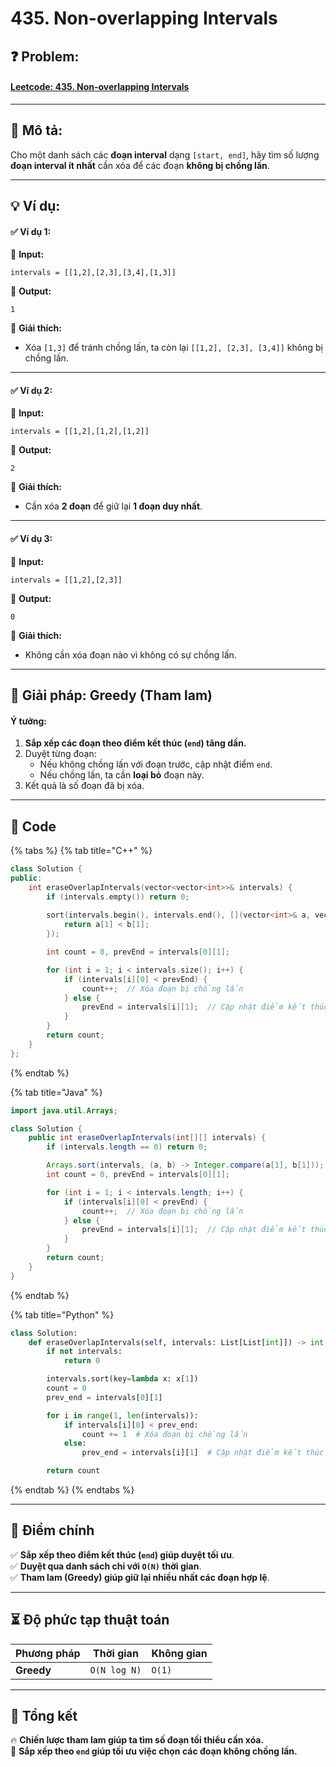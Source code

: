 # 435. Non-overlapping Intervals

## **❓ Problem:**&#x20;

#### [**Leetcode: 435. Non-overlapping Intervals**](https://leetcode.com/problems/non-overlapping-intervals/)

***

## **📝 Mô tả:**

Cho một danh sách các **đoạn interval** dạng `[start, end]`, hãy tìm số lượng **đoạn interval ít nhất** cần xóa để các đoạn **không bị chồng lấn**.

***

## **💡 Ví dụ:**

#### **✅ Ví dụ 1:**

🔹 **Input:**

```plaintext
intervals = [[1,2],[2,3],[3,4],[1,3]]
```

🔹 **Output:**

```plaintext
1
```

🔹 **Giải thích:**

* Xóa `[1,3]` để tránh chồng lấn, ta còn lại `[[1,2], [2,3], [3,4]]` không bị chồng lấn.

***

#### **✅ Ví dụ 2:**

🔹 **Input:**

```plaintext
intervals = [[1,2],[1,2],[1,2]]
```

🔹 **Output:**

```plaintext
2
```

🔹 **Giải thích:**

* Cần xóa **2 đoạn** để giữ lại **1 đoạn duy nhất**.

***

#### **✅ Ví dụ 3:**

🔹 **Input:**

```plaintext
intervals = [[1,2],[2,3]]
```

🔹 **Output:**

```plaintext
0
```

🔹 **Giải thích:**

* Không cần xóa đoạn nào vì không có sự chồng lấn.

***

## **🚀 Giải pháp: Greedy (Tham lam)**

#### **Ý tưởng:**

1. **Sắp xếp các đoạn theo điểm kết thúc (`end`) tăng dần.**
2. Duyệt từng đoạn:
   * Nếu không chồng lấn với đoạn trước, cập nhật điểm `end`.
   * Nếu chồng lấn, ta cần **loại bỏ** đoạn này.
3. Kết quả là số đoạn đã bị xóa.

***

## **📜 Code**

{% tabs %}
{% tab title="C++" %}
```cpp
class Solution {
public:
    int eraseOverlapIntervals(vector<vector<int>>& intervals) {
        if (intervals.empty()) return 0;
        
        sort(intervals.begin(), intervals.end(), [](vector<int>& a, vector<int>& b) {
            return a[1] < b[1];
        });

        int count = 0, prevEnd = intervals[0][1];

        for (int i = 1; i < intervals.size(); i++) {
            if (intervals[i][0] < prevEnd) {
                count++;  // Xóa đoạn bị chồng lấn
            } else {
                prevEnd = intervals[i][1];  // Cập nhật điểm kết thúc
            }
        }
        return count;
    }
};
```
{% endtab %}

{% tab title="Java" %}
```java
import java.util.Arrays;

class Solution {
    public int eraseOverlapIntervals(int[][] intervals) {
        if (intervals.length == 0) return 0;

        Arrays.sort(intervals, (a, b) -> Integer.compare(a[1], b[1]));
        int count = 0, prevEnd = intervals[0][1];

        for (int i = 1; i < intervals.length; i++) {
            if (intervals[i][0] < prevEnd) {
                count++;  // Xóa đoạn bị chồng lấn
            } else {
                prevEnd = intervals[i][1];  // Cập nhật điểm kết thúc
            }
        }
        return count;
    }
}
```
{% endtab %}

{% tab title="Python" %}
```python
class Solution:
    def eraseOverlapIntervals(self, intervals: List[List[int]]) -> int:
        if not intervals:
            return 0

        intervals.sort(key=lambda x: x[1])
        count = 0
        prev_end = intervals[0][1]

        for i in range(1, len(intervals)):
            if intervals[i][0] < prev_end:
                count += 1  # Xóa đoạn bị chồng lấn
            else:
                prev_end = intervals[i][1]  # Cập nhật điểm kết thúc

        return count
```
{% endtab %}
{% endtabs %}

***

## **🎯 Điểm chính**

✅ **Sắp xếp theo điểm kết thúc (`end`) giúp duyệt tối ưu**.\
✅ **Duyệt qua danh sách chỉ với `O(N)` thời gian**.\
✅ **Tham lam (Greedy) giúp giữ lại nhiều nhất các đoạn hợp lệ**.

***

## **⏳ Độ phức tạp thuật toán**

| Phương pháp | Thời gian    | Không gian |
| ----------- | ------------ | ---------- |
| **Greedy**  | `O(N log N)` | `O(1)`     |

***

## **📌 Tổng kết**

🔥 **Chiến lược tham lam giúp ta tìm số đoạn tối thiểu cần xóa.**\
🚀 **Sắp xếp theo `end` giúp tối ưu việc chọn các đoạn không chồng lấn.**
